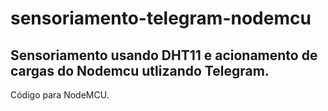 # sensoriamento-telegram-nodemcu
<h2>Sensoriamento usando DHT11 e acionamento de cargas do Nodemcu utlizando Telegram.</h2> 
Código para NodeMCU. 
